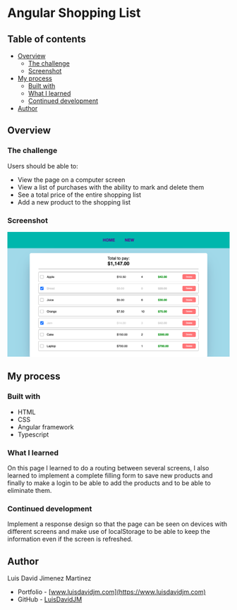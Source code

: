 # Angular Shopping List

## Table of contents

- [Overview](#overview)
  - [The challenge](#the-challenge)
  - [Screenshot](#screenshot)
- [My process](#my-process)
  - [Built with](#built-with)
  - [What I learned](#what-i-learned)
  - [Continued development](#continued-development)
- [Author](#author)

## Overview

### The challenge

Users should be able to:

- View the page on a computer screen
- View a list of purchases with the ability to mark and delete them
- See a total price of the entire shopping list
- Add a new product to the shopping list

### Screenshot

![](./angular-shopping-list.png)

## My process

### Built with

- HTML
- CSS
- Angular framework
- Typescript

### What I learned

On this page I learned to do a routing between several screens, I also learned to implement a complete filling form to save new products and finally to make a login to be able to add the products and to be able to eliminate them.

### Continued development

Implement a response design so that the page can be seen on devices with different screens and make use of localStorage to be able to keep the information even if the screen is refreshed.

## Author

Luis David Jimenez Martinez
- Portfolio - [www.luisdavidjm.com](https://www.luisdavidjm.com)
- GitHub - [LuisDavidJM](https://github.com/LuisDavidJM)
